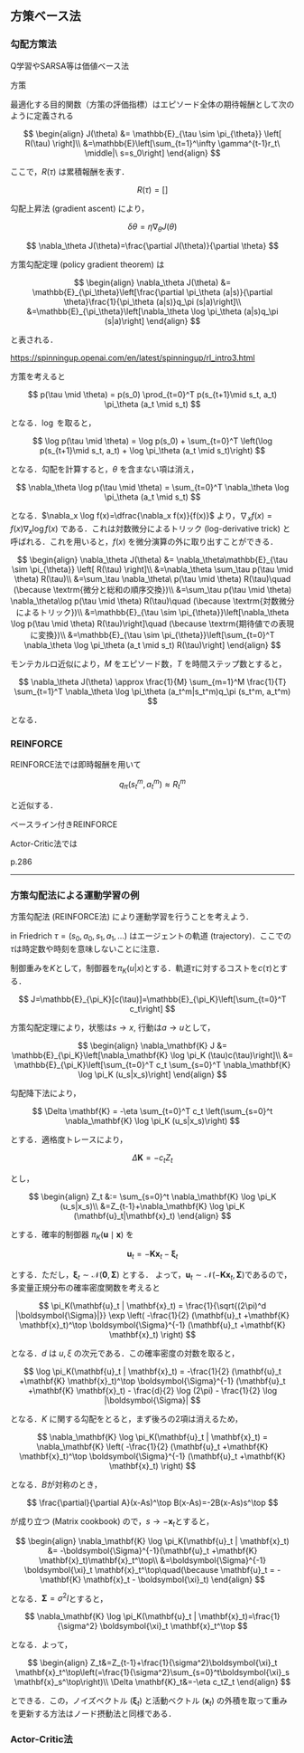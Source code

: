 ## 方策ベース法
### 勾配方策法

Q学習やSARSA等は価値ベース法

方策

最適化する目的関数（方策の評価指標）はエピソード全体の期待報酬として次のように定義される

$$
\begin{align}
J(\theta) &= \mathbb{E}_{\tau \sim \pi_{\theta}} \left[ R(\tau) \right]\\
&=\mathbb{E}\left[\sum_{t=1}^\infty \gamma^{t-1}r_t\ \middle|\ s=s_0\right]
\end{align}
$$

ここで，$R(\tau)$ は累積報酬を表す．

$$
R(\tau)=\left[\right]
$$


勾配上昇法 (gradient ascent) により，

$$
\delta \theta = \eta \nabla_\theta J(\theta)
$$

$$
\nabla_\theta J(\theta)=\frac{\partial J(\theta)}{\partial \theta}
$$

方策勾配定理 (policy gradient theorem) は

$$
\begin{align}
\nabla_\theta J(\theta) &= \mathbb{E}_{\pi_\theta}\left[\frac{\partial \pi_\theta (a|s)}{\partial \theta}\frac{1}{\pi_\theta (a|s)}q_\pi (s|a)\right]\\
&=\mathbb{E}_{\pi_\theta}\left[\nabla_\theta \log \pi_\theta (a|s)q_\pi (s|a)\right]
\end{align}
$$

と表される．

https://spinningup.openai.com/en/latest/spinningup/rl_intro3.html

方策を考えると

$$
p(\tau \mid \theta) = p(s_0) \prod_{t=0}^T p(s_{t+1}\mid s_t, a_t) \pi_\theta (a_t \mid s_t)
$$

となる．$\log$ を取ると，

$$
\log p(\tau \mid \theta) = \log p(s_0) + \sum_{t=0}^T \left(\log p(s_{t+1}\mid s_t, a_t) + \log \pi_\theta (a_t \mid s_t)\right)
$$

となる．勾配を計算すると，$\theta$ を含まない項は消え，

$$
\nabla_\theta \log p(\tau \mid \theta) = \sum_{t=0}^T \nabla_\theta \log \pi_\theta (a_t \mid s_t)
$$

となる．$\nabla_x \log f(x)=\dfrac{\nabla_x f(x)}{f(x)}$ より，$\nabla_x f(x)=f(x)\nabla_x \log f(x)$ である．これは対数微分によるトリック (log-derivative trick) と呼ばれる．これを用いると，$f(x)$ を微分演算の外に取り出すことができる．

$$
\begin{align}
\nabla_\theta J(\theta) &= \nabla_\theta\mathbb{E}_{\tau \sim \pi_{\theta}} \left[ R(\tau) \right]\\
&=\nabla_\theta \sum_\tau p(\tau \mid \theta) R(\tau)\\
&=\sum_\tau \nabla_\theta\ p(\tau \mid \theta) R(\tau)\quad (\because \textrm{微分と総和の順序交換})\\
&=\sum_\tau p(\tau \mid \theta) \nabla_\theta\log p(\tau \mid \theta) R(\tau)\quad (\because \textrm{対数微分によるトリック})\\
&=\mathbb{E}_{\tau \sim \pi_{\theta}}\left[\nabla_\theta \log p(\tau \mid \theta) R(\tau)\right]\quad (\because \textrm{期待値での表現に変換})\\
&=\mathbb{E}_{\tau \sim \pi_{\theta}}\left[\sum_{t=0}^T \nabla_\theta \log \pi_\theta (a_t \mid s_t) R(\tau)\right]
\end{align}
$$


モンテカルロ近似により，$M$ をエピソード数，$T$ を時間ステップ数とすると，

$$
\nabla_\theta J(\theta) \approx \frac{1}{M} \sum_{m=1}^M \frac{1}{T} \sum_{t=1}^T \nabla_\theta \log \pi_\theta (a_t^m|s_t^m)q_\pi (s_t^m, a_t^m)
$$

となる．

### REINFORCE
REINFORCE法では即時報酬を用いて

$$
q_\pi (s_t^m, a_t^m) \approx R_t^m
$$

と近似する．

ベースライン付きREINFORCE

Actor-Critic法では

p.286

---
### 方策勾配法による運動学習の例
方策勾配法 (REINFORCE法) により運動学習を行うことを考えよう．

in Friedrich
$\tau = (s_0, a_0, s_1, a_1, \dots)$ はエージェントの軌道 (trajectory)．ここでの$\tau$は時定数や時刻を意味しないことに注意．


制御重みを$K$として，制御器を$\pi_K(u|x)$とする．軌道$\tau$に対するコストを$c(\tau)$とする．

$$
J=\mathbb{E}_{\pi_K}[c(\tau)]=\mathbb{E}_{\pi_K}\left[\sum_{t=0}^T c_t\right]
$$

方策勾配定理により，状態は$s\to x$, 行動は$a\to u$として，

$$
\begin{align}
\nabla_\mathbf{K} J &= \mathbb{E}_{\pi_K}\left[\nabla_\mathbf{K} \log \pi_K (\tau)c(\tau)\right]\\
&= \mathbb{E}_{\pi_K}\left[\sum_{t=0}^T c_t \sum_{s=0}^T \nabla_\mathbf{K} \log \pi_K (u_s|x_s)\right]
\end{align}
$$

勾配降下法により，

$$
\Delta \mathbf{K} = -\eta \sum_{t=0}^T c_t \left(\sum_{s=0}^t \nabla_\mathbf{K} \log \pi_K (u_s|x_s)\right)
$$

とする．適格度トレースにより，

$$
\Delta \mathbf{K} = - c_t Z_t
$$

とし，

$$
\begin{align}
Z_t &:= \sum_{s=0}^t \nabla_\mathbf{K} \log \pi_K (u_s|x_s)\\
&=Z_{t-1}+\nabla_\mathbf{K} \log \pi_K (\mathbf{u}_t|\mathbf{x}_t)
\end{align}
$$

とする．確率的制御器 $\pi_K(\mathbf{u} \mid \mathbf{x})$ を

$$
\mathbf{u}_t=-\mathbf{K}\mathbf{x}_t-\boldsymbol{\xi}_t
$$

とする．ただし，$\boldsymbol{\xi}_t\sim \mathcal{N}(\mathbf{0}, \boldsymbol{\Sigma})$ とする．
よって，$\mathbf{u}_t\sim \mathcal{N}(-\mathbf{K}\mathbf{x}_t, \boldsymbol{\Sigma})$であるので，多変量正規分布の確率密度関数を考えると

$$
\pi_K(\mathbf{u}_t | \mathbf{x}_t) = \frac{1}{\sqrt{(2\pi)^d |\boldsymbol{\Sigma}|}} \exp \left( -\frac{1}{2} (\mathbf{u}_t +\mathbf{K} \mathbf{x}_t)^\top \boldsymbol{\Sigma}^{-1} (\mathbf{u}_t +\mathbf{K} \mathbf{x}_t) \right)
$$

となる．$d$ は $u, \xi$ の次元である．この確率密度の対数を取ると，

$$
\log \pi_K(\mathbf{u}_t | \mathbf{x}_t) = -\frac{1}{2} (\mathbf{u}_t +\mathbf{K} \mathbf{x}_t)^\top \boldsymbol{\Sigma}^{-1} (\mathbf{u}_t +\mathbf{K} \mathbf{x}_t) - \frac{d}{2} \log (2\pi) - \frac{1}{2} \log |\boldsymbol{\Sigma}|
$$

となる．$K$ に関する勾配をとると，まず後ろの2項は消えるため，

$$
\nabla_\mathbf{K} \log \pi_K(\mathbf{u}_t | \mathbf{x}_t) = \nabla_\mathbf{K} \left( -\frac{1}{2} (\mathbf{u}_t +\mathbf{K} \mathbf{x}_t)^\top \boldsymbol{\Sigma}^{-1} (\mathbf{u}_t +\mathbf{K} \mathbf{x}_t) \right)
$$

となる．$B$が対称のとき，

$$
\frac{\partial}{\partial A}(x-As)^\top B(x-As)=-2B(x-As)s^\top
$$

が成り立つ (Matrix cookbook) ので，$s\to -\mathbf{x}_t$とすると，

$$
\begin{align}
\nabla_\mathbf{K} \log \pi_K(\mathbf{u}_t | \mathbf{x}_t) &= -\boldsymbol{\Sigma}^{-1}(\mathbf{u}_t +\mathbf{K} \mathbf{x}_t)\mathbf{x}_t^\top\\
&=\boldsymbol{\Sigma}^{-1} \boldsymbol{\xi}_t \mathbf{x}_t^\top\quad(\because \mathbf{u}_t = -\mathbf{K} \mathbf{x}_t - \boldsymbol{\xi}_t)
\end{align}
$$

となる．$\boldsymbol{\Sigma}=\sigma^2 I$とすると，

$$
\nabla_\mathbf{K} \log \pi_K(\mathbf{u}_t | \mathbf{x}_t)=\frac{1}{\sigma^2} \boldsymbol{\xi}_t \mathbf{x}_t^\top
$$

となる．よって，

$$
\begin{align}
Z_t&=Z_{t-1}+\frac{1}{\sigma^2}\boldsymbol{\xi}_t \mathbf{x}_t^\top\left(=\frac{1}{\sigma^2}\sum_{s=0}^t\boldsymbol{\xi}_s \mathbf{x}_s^\top\right)\\
\Delta \mathbf{K}_t&=-\eta c_tZ_t
\end{align}
$$

とできる．この，ノイズベクトル $(\boldsymbol{\xi}_t)$ と活動ベクトル ($\mathbf{x}_t$) の外積を取って重みを更新する方法はノード摂動法と同様である．

### Actor-Critic法